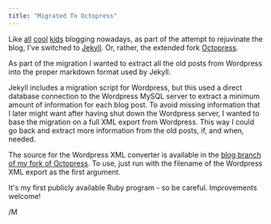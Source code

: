 ```yaml
---
title: "Migrated To Octopress"
---
```

Like [all](http://jonasboner.com/2009/01/07/blogging-like-a-hacker-using-git-and-jekyll.html) [cool](http://tom.preston-werner.com/2008/11/17/blogging-like-a-hacker.html) [kids](http://wiki.github.com/mojombo/jekyll/sites) blogging nowadays, as part of the attempt to rejuvinate the blog, I've switched to [Jekyll](http://github.com/mojombo/jekyll). Or, rather, the extended fork [Octopress](http://github.com/imathis/octopress).

As part of the migration I wanted to extract all the old posts from Wordpress into the proper markdown format used by Jekyll.

Jekyll includes a migration script for Wordpress, but this used a direct database connection to the Wordpress MySQL server to extract a minimum amount of information for each blog post. To avoid missing information that I later might want after having shut down the Wordpress server, I wanted to base the migration on a full XML export from Wordpress. This way I could go back and extract more information from the old posts, if, and when, needed.

The source for the Wordpress XML converter is available in the [blog branch of my fork of Octopress](http://github.com/melwin/octopress/blob/blog/source/_import/wordpress_xml_import.rb). To use, just run with the filename of the Wordpress XML export as the first argument.

It's my first publicly available Ruby program - so be careful. Improvements welcome!

/M
